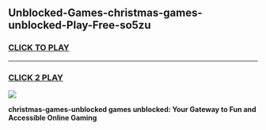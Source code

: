 
## Unblocked-Games-christmas-games-unblocked-Play-Free-so5zu
<h3>
<a href="https://premium76.site?title=christmas-games-unblocked&ref=15A">CLICK TO PLAY</a></h3>
<hr>

<h3>
<a href="https://premium76.site?title=christmas-games-unblocked&ref=15A">CLICK 2 PLAY</a>
  
</h3>

<a href="https://premium76.site?title=christmas-games-unblocked&ref=15A"><img src="https://clearcache.store/games.png"></a>


**christmas-games-unblocked games unblocked: Your Gateway to Fun and Accessible Online Gaming**
